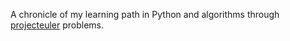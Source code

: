 A chronicle of my learning path in Python and algorithms through [projecteuler](https://projecteuler.net/) problems.
